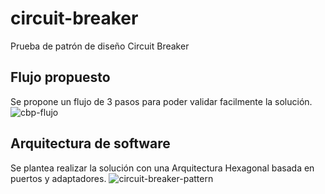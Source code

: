 # circuit-breaker
Prueba de patrón de diseño Circuit Breaker

## Flujo propuesto
Se propone un flujo de 3 pasos para poder validar facilmente la solución.
![cbp-flujo](https://github.com/user-attachments/assets/7ff82cbf-a002-451a-8bf4-781a79cff3bd)

## Arquitectura de software
Se plantea realizar la solución con una Arquitectura Hexagonal basada en puertos y adaptadores.
![circuit-breaker-pattern](https://github.com/user-attachments/assets/455b87c8-332a-490f-a348-5fc1476cfbdc)



